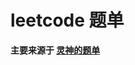 # leetcode 题单

**主要来源于 [灵神的题单](https://leetcode.cn/discuss/post/3141566/ru-he-ke-xue-shua-ti-by-endlesscheng-q3yd/)**